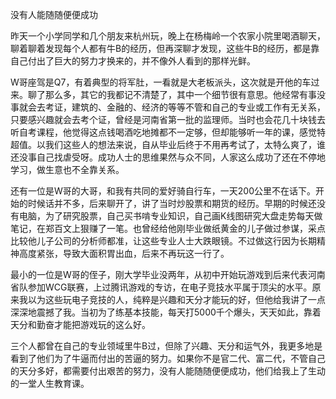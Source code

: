 没有人能随随便便成功

昨天一个小学同学和几个朋友来杭州玩，晚上在杨梅岭一个农家小院里喝酒聊天，聊着聊着发现每个人都有牛B的经历，但再深聊才发现，这些牛B的经历，都是靠自己付出了巨大的努力才换来的，并不像外人看到的那样光鲜。

W哥座驾是Q7，有着典型的将军肚，一看就是大老板派头，这次就是开他的车过来。聊了那么多，其它的我都记不清楚了，其中一个细节很有意思。他经常有事没事就会去考证，建筑的、金融的、经济的等等不管和自己的专业或工作有无关系，只要感兴趣就会去考个证，曾经是河南省第一批的监理师。当时也会花几十块钱去听自考课程，他觉得这点钱喝酒吃地摊都不一定够，但却能够听一年的课，感觉特超值。以我们这些人的想法来说，自从毕业后终于不用再考试了，太特么爽了，谁还没事自己找虐受呀。成功人士的思维果然与众不同，人家这么成功了还在不停地学习，做生意也不全靠关系。

还有一位是W哥的大哥，和我有共同的爱好骑自行车，一天200公里不在话下。开始的时候话并不多，后来聊开了，讲了当时炒股票和期货的经历。早期的时候还没有电脑，为了研究股票，自己买书啃专业知识，自己画K线图研究大盘走势每天做笔记，在郑百文上狠赚了一笔。也曾经给他刚毕业做纸黄金的儿子做过参谋，采点比较他儿子公司的分析师都准，让这些专业人士大跌眼镜。不过做这行因为长期精神高度紧张，导致大面积胃出血，后来不再玩这一行了。

最小的一位是W哥的侄子，刚大学毕业没两年，从初中开始玩游戏到后来代表河南省队参加WCG联赛，上过腾讯游戏的专访，在电子竞技水平属于顶尖的水平。原来我以为这些玩电子竞技的人，纯粹是兴趣和天分才能玩的好，但他给我讲了一点深深地震撼了我。当初为了练基本技能，每天打5000千个爆头，天天如此，靠着天分和勤奋才能把游戏玩的这么好。 

三个人都曾在自己的专业领域里牛B过，但除了兴趣、天分和运气外，我更多地是看到了他们为了牛逼而付出的苦逼的努力。如果你不是官二代、富二代，不管自己的天分多好，都需要付出艰苦的努力，没有人能随随便便成功，他们给我上了生动的一堂人生教育课。
